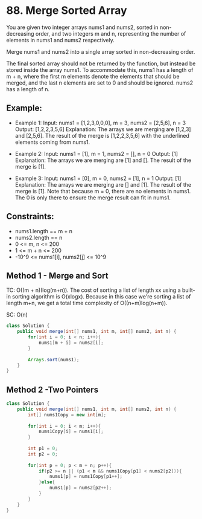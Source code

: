# 88. Merge Sorted Array

You are given two integer arrays nums1 and nums2, sorted in non-decreasing order, and two integers m and n, representing the number of elements in nums1 and nums2 respectively.

Merge nums1 and nums2 into a single array sorted in non-decreasing order.

The final sorted array should not be returned by the function, but instead be stored inside the array nums1. To accommodate this, nums1 has a length of m + n, where the first m elements denote the elements that should be merged, and the last n elements are set to 0 and should be ignored. nums2 has a length of n.

 
## Example:
+ Example 1:
Input: nums1 = [1,2,3,0,0,0], m = 3, nums2 = [2,5,6], n = 3
Output: [1,2,2,3,5,6]
Explanation: The arrays we are merging are [1,2,3] and [2,5,6].
The result of the merge is [1,2,2,3,5,6] with the underlined elements coming from nums1.

+ Example 2:
Input: nums1 = [1], m = 1, nums2 = [], n = 0
Output: [1]
Explanation: The arrays we are merging are [1] and [].
The result of the merge is [1].

+ Example 3:
Input: nums1 = [0], m = 0, nums2 = [1], n = 1
Output: [1]
Explanation: The arrays we are merging are [] and [1].
The result of the merge is [1].
Note that because m = 0, there are no elements in nums1. The 0 is only there to ensure the merge result can fit in nums1.
 

## Constraints:
+ nums1.length == m + n
+ nums2.length == n
+ 0 <= m, n <= 200
+ 1 <= m + n <= 200
+ -10^9 <= nums1[i], nums2[j] <= 10^9

## Method 1 - Merge and Sort

TC: O((m + n)(log(m+n)). The cost of sorting a list of length xx using a built-in sorting algorithm is O(xlogx). Because in this case we're sorting a list of length m+n, we get a total time complexity of O((n+m)log(n+m)).

SC: O(n)

```java
class Solution {
    public void merge(int[] nums1, int m, int[] nums2, int n) {
        for(int i = 0; i < n; i++){
            nums1[m + i] = nums2[i];
        }
        
        Arrays.sort(nums1);
    }
}
```

## Method 2 -Two Pointers

```java
class Solution {
    public void merge(int[] nums1, int m, int[] nums2, int n) {
        int[] nums1Copy = new int[m];
        
        for(int i = 0; i < m; i++){
            nums1Copy[i] = nums1[i];
        }
        
        int p1 = 0;
        int p2 = 0;
        
        for(int p = 0; p < m + n; p++){
            if(p2 >= n || (p1 < m && nums1Copy[p1] < nums2[p2])){
                nums1[p] = nums1Copy[p1++];
            }else{
                nums1[p] = nums2[p2++];
            }
        }
    }
}
```
